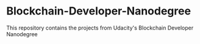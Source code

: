 # Blockchain-Developer-Nanodegree
This repository contains the projects from Udacity's Blockchain Developer Nanodegree

